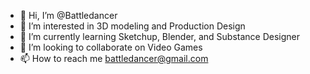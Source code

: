 - 👋 Hi, I’m @Battledancer
- 👀 I’m interested in 3D modeling and Production Design
- 🌱 I’m currently learning Sketchup, Blender, and Substance Designer
- 💞️ I’m looking to collaborate on Video Games
- 📫 How to reach me battledancer@gmail.com

<!---
Battledancer/Battledancer is a ✨ special ✨ repository because its `README.md` (this file) appears on your GitHub profile.
You can click the Preview link to take a look at your changes.
--->

